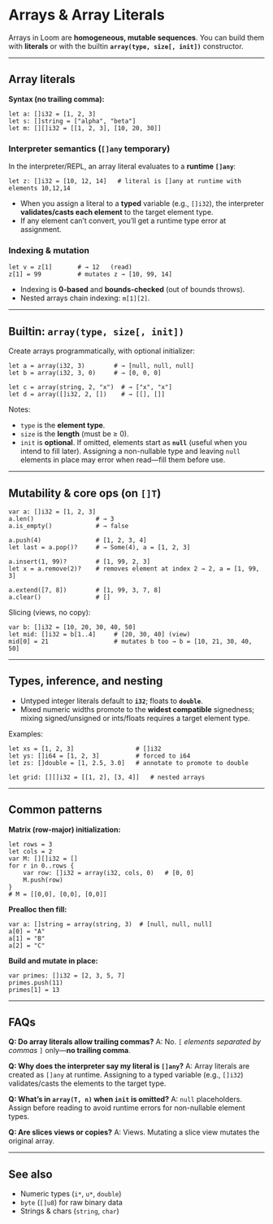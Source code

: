 # Arrays & Array Literals

Arrays in Loom are **homogeneous, mutable sequences**. You can build them with **literals** or with the builtin **`array(type, size[, init])`** constructor.

---

## Array literals

**Syntax (no trailing comma):**

```loom
let a: []i32 = [1, 2, 3]
let s: []string = ["alpha", "beta"]
let m: [][]i32 = [[1, 2, 3], [10, 20, 30]]
```

### Interpreter semantics (`[]any` temporary)

In the interpreter/REPL, an array literal evaluates to a **runtime `[]any`**:

```loom
let z: []i32 = [10, 12, 14]   # literal is []any at runtime with elements 10,12,14
```

* When you assign a literal to a **typed** variable (e.g., `[]i32`), the interpreter **validates/casts each element** to the target element type.
* If any element can’t convert, you’ll get a runtime type error at assignment.

### Indexing & mutation

```loom
let v = z[1]       # → 12   (read)
z[1] = 99          # mutates z → [10, 99, 14]
```

* Indexing is **0-based** and **bounds-checked** (out of bounds throws).
* Nested arrays chain indexing: `m[1][2]`.

---

## Builtin: `array(type, size[, init])`

Create arrays programmatically, with optional initializer:

```loom
let a = array(i32, 3)        # → [null, null, null]
let b = array(i32, 3, 0)     # → [0, 0, 0]

let c = array(string, 2, "x")  # → ["x", "x"]
let d = array([]i32, 2, [])    # → [[], []]
```

Notes:

* `type` is the **element type**.
* `size` is the **length** (must be ≥ 0).
* `init` is **optional**. If omitted, elements start as **`null`** (useful when you intend to fill later).
  Assigning a non-nullable type and leaving `null` elements in place may error when read—fill them before use.

---

## Mutability & core ops (on `[]T`)

```loom
var a: []i32 = [1, 2, 3]
a.len()                 # → 3
a.is_empty()            # → false

a.push(4)               # [1, 2, 3, 4]
let last = a.pop()?     # → Some(4), a = [1, 2, 3]

a.insert(1, 99)?        # [1, 99, 2, 3]
let x = a.remove(2)?    # removes element at index 2 → 2, a = [1, 99, 3]

a.extend([7, 8])        # [1, 99, 3, 7, 8]
a.clear()               # []
```

Slicing (views, no copy):

```loom
var b: []i32 = [10, 20, 30, 40, 50]
let mid: []i32 = b[1..4]     # [20, 30, 40] (view)
mid[0] = 21                  # mutates b too → b = [10, 21, 30, 40, 50]
```

---

## Types, inference, and nesting

* Untyped integer literals default to **`i32`**; floats to **`double`**.
* Mixed numeric widths promote to the **widest compatible** signedness; mixing signed/unsigned or ints/floats requires a target element type.

Examples:

```loom
let xs = [1, 2, 3]                 # []i32
let ys: []i64 = [1, 2, 3]          # forced to i64
let zs: []double = [1, 2.5, 3.0]   # annotate to promote to double

let grid: [][]i32 = [[1, 2], [3, 4]]   # nested arrays
```

---

## Common patterns

**Matrix (row-major) initialization:**

```loom
let rows = 3
let cols = 2
var M: [][]i32 = []
for r in 0..rows {
    var row: []i32 = array(i32, cols, 0)   # [0, 0]
    M.push(row)
}
# M = [[0,0], [0,0], [0,0]]
```

**Prealloc then fill:**

```loom
var a: []string = array(string, 3)  # [null, null, null]
a[0] = "A"
a[1] = "B"
a[2] = "C"
```

**Build and mutate in place:**

```loom
var primes: []i32 = [2, 3, 5, 7]
primes.push(11)
primes[1] = 13
```

---

## FAQs

**Q: Do array literals allow trailing commas?**
A: No. `[` *elements separated by commas* `]` only—**no trailing comma**.

**Q: Why does the interpreter say my literal is `[]any`?**
A: Array literals are created as `[]any` at runtime. Assigning to a typed variable (e.g., `[]i32`) validates/casts the elements to the target type.

**Q: What’s in `array(T, n)` when `init` is omitted?**
A: `null` placeholders. Assign before reading to avoid runtime errors for non-nullable element types.

**Q: Are slices views or copies?**
A: Views. Mutating a slice view mutates the original array.

---

## See also

* Numeric types (`i*`, `u*`, `double`)
* `byte` (`[]u8`) for raw binary data
* Strings & chars (`string`, `char`)
